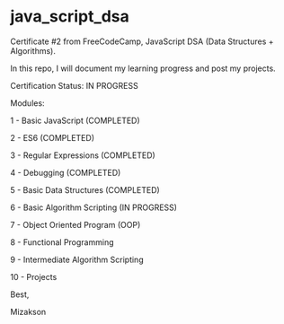 # java_script_dsa

Certificate #2 from FreeCodeCamp, JavaScript DSA (Data Structures + Algorithms).

In this repo, I will document my learning progress and post my projects.

Certification Status: IN PROGRESS

Modules:

1 - Basic JavaScript (COMPLETED)

2 - ES6 (COMPLETED)

3 - Regular Expressions (COMPLETED)

4 - Debugging (COMPLETED)

5 - Basic Data Structures (COMPLETED)

6 - Basic Algorithm Scripting (IN PROGRESS)

7 - Object Oriented Program (OOP)

8 - Functional Programming

9 - Intermediate Algorithm Scripting

10 - Projects

Best, 

Mizakson